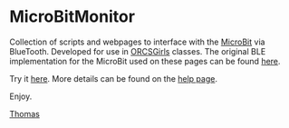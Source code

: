 # MicroBitMonitor
 
Collection of scripts and webpages to interface with the <a href="http://www.microbit.org">MicroBit</a> via BlueTooth. Developed for use in 
<a href="http://www.orcsgirls.org">ORCSGirls</a> classes. The original BLE implementation for the MicroBit used on these pages can be 
found <a href="https://github.com/thegecko/microbit-web-bluetooth">here</a>. 

Try it <a href="https://microbit.orcsgirls.org/">here</a>. More details can be found on the <a href="https://microbit.orcsgirls.org/help.html">help page</a>.

Enjoy.

<a href="mailto:thomas@orcsgirls.org">Thomas</a>
